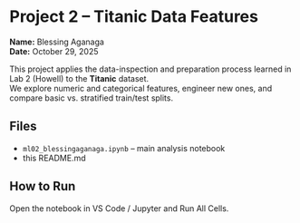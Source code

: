 # Project 2 – Titanic Data Features
**Name:** Blessing Aganaga  
**Date:** October 29, 2025

This project applies the data-inspection and preparation process learned in Lab 2 (Howell) to the **Titanic** dataset.  
We explore numeric and categorical features, engineer new ones, and compare basic vs. stratified train/test splits.

## Files
- `ml02_blessingaganaga.ipynb` – main analysis notebook  
- this README.md  

## How to Run
Open the notebook in VS Code / Jupyter and Run All Cells.

